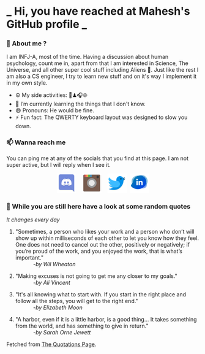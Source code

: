 # **_ Hi, you have reached at Mahesh's GitHub profile _**
### 🌸 About me ?
I am INFJ-A, most of the time. Having a discussion about human psychology, count me in, apart from that I am interested in Science, The Universe, and all other super cool stuff including Aliens 🤫. Just like the rest I am also a CS engineer, I try to learn new stuff and on it's way I implement it in my own style. 
- ☮ My side activities: 🎨♟🎧🌐
- 🌱 I’m currently learning the things that I don't know.
- 😄 Pronouns: He would be fine.
- ⚡ Fun fact: The QWERTY keyboard layout was designed to slow you down.

### 📫 Wanna reach me
You can ping me at any of the socials that you find at this page. I am not super active, but I will reply when I see it.
<p align="center">
<a href="https://discordapp.com/users/733328856957714472"><img src="./Assets/Papirus-Team-Papirus-Apps-Discord.svg" height="50px" width="50px" ></a>&nbsp; &nbsp;  
<a href ="https://instagram.com/obl1v_on"><img src="./Assets/Papirus-Team-Papirus-Apps-Instagram.svg" height="50px" width="50px" ></a>&nbsp;  &nbsp; 
<a href ="https://twitter.com/MaheshN2000"><img src="./Assets/Papirus-Team-Papirus-Apps-Twitter.svg" height ="50px" width="50px" ></a>&nbsp;
<a href ="https://linkedin.com/in/mahesh2000"><img src="./Assets/in.png" height ="50px" width="50px" ></a>

</p>



### 🔰 While you are still here have a look at some random quotes
*It changes every day*

<!-- BLOG-POST-LIST:START -->
 1.  "Sometimes, a person who likes your work and a person who don’t will show up within milliseconds of each other to let you know how they feel. One does not need to cancel out the other, positively or negatively; if you’re proud of the work, and you enjoyed the work, that is what’s important." <br> &emsp;&emsp;&emsp; <i>-by Wil Wheaton</i> 

 2.  "Making excuses is not going to get me any closer to my goals." <br> &emsp;&emsp;&emsp; <i>-by Ali Vincent</i> 

 3.  "It's all knowing what to start with. If you start in the right place and follow all the steps, you will get to the right end." <br> &emsp;&emsp;&emsp; <i>-by Elizabeth Moon</i> 

 4.  "A harbor, even if it is a little harbor, is a good thing... It takes something from the world, and has something to give in return." <br> &emsp;&emsp;&emsp; <i>-by Sarah Orne Jewett</i> 
<!-- BLOG-POST-LIST:END -->
Fetched from <a href="http://www.quotationspage.com/data/mqotd.rss"> The Quotations Page</a>.
<!-- The above quotes are fetched from " http://www.quotationspage.com/data/mqotd.rss " and the github action used was gautamkrishnar/blog-post-workflow@master -->
